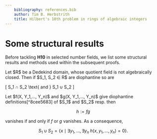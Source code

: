 ```yaml
---
    bibliography: references.bib
    author: Tim B. Herbstrith
    title: Hilbert's 10th problem in rings of algebraic integers
---
```


# Some structural results

Before tackling __H10__ in selected number fields, we list some structural results and methods used within the subsequent proofs.

<div class="Proposition">
Let $R$ be a Dedekind domain, whose quotient field is not algebraically closed. Then if $S_1, S_2 ∈ R$ are diophantine so are

\[ S_1 ∩ S_2 \text{ and } S_1 ∪ S_2 \]
</div>

<div class="proof">
Let $f(X, Y_1,…, Y_n)$ and $g(X, Y_1,…, Y_n)$ give diophantine definitions[^8cee5683] of $S_1$ and $S_2$ resp. then

$$ h := fg $$

vanishes if and only if $f$ or $g$ vanishes. As a consequence,

$$ S_1 ∪ S_2 = \lbrace x \mid ∃ y_1, … , ∃ y_n \; h(x, y_1, … , y_n) = 0 \rbrace. $$
</div>



[^8cee5683]: By inserting dummy indeterminates we may whish that both polynomials have the same arity.
